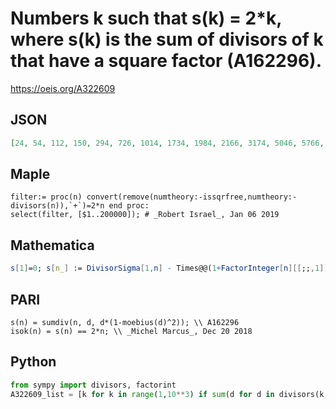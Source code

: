 # Numbers k such that s\(k\) \= 2\*k, where s\(k\) is the sum of divisors of k that have a square factor \(A162296\)\.
https://oeis.org/A322609
## JSON
```JSON
[24, 54, 112, 150, 294, 726, 1014, 1734, 1984, 2166, 3174, 5046, 5766, 8214, 10086, 11094, 13254, 16854, 19900, 20886, 22326, 26934, 30246, 31974, 32512, 37446, 41334, 47526, 56454, 61206, 63654, 68694, 71286, 76614, 96774, 102966, 112614, 115926, 133206]
```
## Maple
```Maple
filter:= proc(n) convert(remove(numtheory:-issqrfree,numtheory:-divisors(n)),`+`)=2*n end proc:
select(filter, [$1..200000]); # _Robert Israel_, Jan 06 2019
```
## Mathematica
```Mathematica
s[1]=0; s[n_] := DivisorSigma[1,n] - Times@@(1+FactorInteger[n][[;;,1]]); Select[Range[10000], s[#] == 2# &]
```
## PARI
```PARI
s(n) = sumdiv(n, d, d*(1-moebius(d)^2)); \\ A162296
isok(n) = s(n) == 2*n; \\ _Michel Marcus_, Dec 20 2018
```
## Python
```Python
from sympy import divisors, factorint
A322609_list = [k for k in range(1,10**3) if sum(d for d in divisors(k,generator=True) if max(factorint(d).values(),default=1) >= 2) == 2*k] # _Chai Wah Wu_, Sep 19 2021
```
